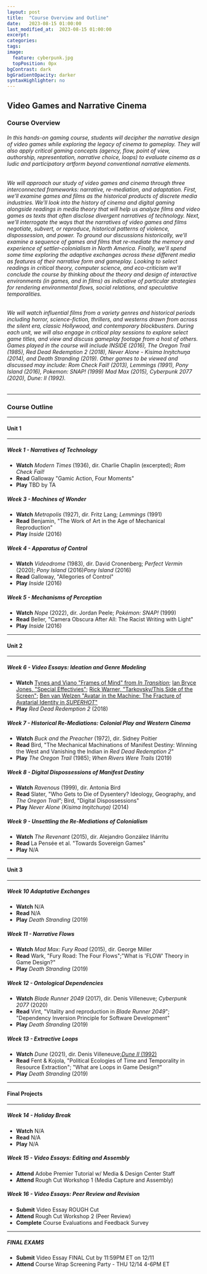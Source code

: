 ```yaml
---
layout: post
title:  "Course Overview and Outline"
date:   2023-08-15 01:00:00
last_modified_at:  2023-08-15 01:00:00
excerpt: 
categories: 
tags:  
image:
  feature: cyberpunk.jpg
  topPosition: 0px
bgContrast: dark
bgGradientOpacity: darker
syntaxHighlighter: no
---
```

## Video Games and Narrative Cinema

### Course Overview

###### In this hands-on gaming course, students will decipher the narrative design of video games while exploring the legacy of cinema to gameplay. They will also apply critical gaming concepts (agency, flow, point of view, authorship, representation, narrative choice, loops) to evaluate cinema as a ludic and participatory artform beyond conventional narrative elements. 

###### We will approach our study of video games and cinema through three interconnected frameworks: narrative, re-mediation, and adaptation. First, we’ll examine games and films as the historical products of discrete media industries. We’ll look into the history of cinema and digital gaming alongside readings in media theory that will help us analyze films and video games as texts that often disclose divergent narratives of technology. Next, we’ll interrogate the ways that the narratives of video games and films negotiate, subvert, or reproduce, historical patterns of violence, dispossession, and power. To ground our discussions historically, we’ll examine a sequence of games and films that re-mediate the memory and experience of settler-colonialism in North America. Finally, we’ll spend some time exploring the adaptive exchanges across these different media as features of their narrative form and gameplay. Looking to select readings in critical theory, computer science, and eco-criticism we’ll conclude the course by thinking about the theory and design of interactive environments (in games, and in films) as indicative of particular strategies for rendering environmental flows, social relations, and speculative temporalities.

###### We will watch influential films from a variety genres and historical periods including horror, science-fiction, thrillers, and westerns drawn from across the silent era, classic Hollywood, and contemporary blockbusters. During each unit, we will also engage in critical play sessions to explore select game titles, and view and discuss gameplay footage from a host of others. Games played in the course will include *INSIDE* (2016), *The Oregon Trail* (1985), *Red Dead Redemption 2* (2018), *Never Alone - Kisima Inŋitchuŋa* (2014), and *Death Stranding* (2019). Other games to be viewed and discussed may include: *Rom Check Fail!* (2013), *Lemmings* (1991), *Pony Island* (2016), *Pokemon: SNAP!* (1999) *Mad Max* (2015), *Cyberpunk 2077* (2020), *Dune: II* (1992).

---

### Course Outline

---

#### Unit 1

---
##### **Week 1 - Narratives of Technology**
- **Watch** *Modern Times* (1936), dir. Charlie Chaplin (excerpted); *Rom Check Fail!*
- **Read** Galloway "Gamic Action, Four Moments"
- **Play** TBD by TA

##### **Week 3 - Machines of Wonder**
- **Watch** *Metropolis* (1927), dir. Fritz Lang; *Lemmings* (1991)
- **Read** Benjamin, "The Work of Art in the Age of Mechanical Reproduction"
- **Play** *Inside* (2016)

##### **Week 4 - Apparatus of Control**
- **Watch** *Videodrome* (1983), dir. David Cronenberg; *Perfect Vermin* (2020); *Pony Island* (2016)*Pony Island* (2016)
- **Read** Galloway, "Allegories of Control"
- **Play** *Inside* (2016)

##### **Week 5 - Mechanisms of Perception**
- **Watch** *Nope* (2022), dir. Jordan Peele; *Pokémon: SNAP!* (1999)
- **Read** Beller, "Camera Obscura After All: The Racist Writing with Light"
- **Play** *Inside* (2016)

---

#### Unit 2

---
##### **Week 6 - Video Essays: Ideation and Genre Modeling**
- **Watch** [Tynes and Viano "Frames of Mind" from *In Transition*](http://mediacommons.org/intransition/2015/03/12/frames-mind); [Ian Bryce Jones, "Special Effectivies"](http://mediacommons.org/intransition/special-effectivities?fbclid=IwAR2aBlrkkFzZAPgPf8jA3FKC-NAIRcprhQKzVYpRAbz9HLfvwq5mHWywfuA); [Rick Warner, "Tarkovsky/This Side of the Screen"](https://vimeo.com/205626288); [Ben van Welzen "Avatar in the Machine: The Fracture of Avatarial Identity in *SUPERHOT*"](https://uncch.instructure.com/courses/33866/discussion_topics/230654) 
- **Play** *Red Dead Redemption 2* (2018)

##### **Week 7 - Historical Re-Mediations: Colonial Play and Western Cinema** 
- **Watch** *Buck and the Preacher* (1972), dir. Sidney Poitier
- **Read** Bird, "The Mechanical Machinations of Manifest Destiny: Winning the West and Vanishing the Indian in *Red Dead Redemption 2*"
- **Play** *The Oregon Trail* (1985); *When Rivers Were Trails* (2019)


##### **Week 8 - Digital Dispossessions of Manifest Destiny** 
- **Watch** *Ravenous* (1999), dir. Antonia Bird
- **Read** Slater, "Who Gets to Die of Dysentery? Ideology, Geography, and *The Oregon Trail*”; Bird, "Digital Dispossessions" 
- **Play** *Never Alone (Kisima Inŋitchuŋa)* (2014)


##### **Week 9 - Unsettling the Re-Mediations of Colonialism** 
- **Watch** *The Revenant* (2015), dir. Alejandro González Iñárritu
- **Read** La Pensée et al. "Towards Sovereign Games"
- **Play** N/A


---

#### Unit 3

---

##### **Week 10 Adaptative Exchanges**
- **Watch** N/A
- **Read** N/A
- **Play** *Death Stranding* (2019)

##### **Week 11 - Narrative Flows**
- **Watch** *Mad Max: Fury Road* (2015), dir. George Miller 
- **Read** Wark, "Fury Road: The Four Flows";"What is 'FLOW' Theory in Game Design?"
- **Play** *Death Stranding* (2019)

##### **Week 12 - Ontological Dependencies**
- **Watch** *Blade Runner 2049* (2017), dir. Denis Villeneuve; *Cyberpunk 2077* (2020)
- **Read** Vint, "Vitality and reproduction in *Blade Runner 2049*"; "Dependency Inversion Principle for Software Development"
- **Play** *Death Stranding* (2019)

##### **Week 13 - Extractive Loops**
- **Watch** *Dune* (2021), dir. Denis Villeneuve;[*Dune II* (1992)](https://www.youtube.com/watch?v=gOscXf0Fpmk)
- **Read** Fent & Kojola, "Political Ecologies of Time and Temporality in Resource Extraction"; "What are Loops in Game Design?"
- **Play** *Death Stranding* (2019)

---

#### Final Projects

---
##### **Week 14 - Holiday Break** 
- **Watch** N/A
- **Read** N/A
- **Play** N/A

##### **Week 15 - Video Essays: Editing and Assembly**
- **Attend** Adobe Premier Tutorial w/ Media & Design Center Staff
- **Attend** Rough Cut Workshop 1 (Media Capture and Assembly)

##### **Week 16 - Video Essays: Peer Review and Revision**
- **Submit** Video Essay ROUGH Cut
- **Attend** Rough Cut Workshop 2 (Peer Review)
- **Complete** Course Evaluations and Feedback Survey

---

##### **FINAL EXAMS**
- **Submit** Video Essay FINAL Cut by 11:59PM ET on 12/11
- **Attend** Course Wrap Screening Party - THU 12/14 4-6PM ET
